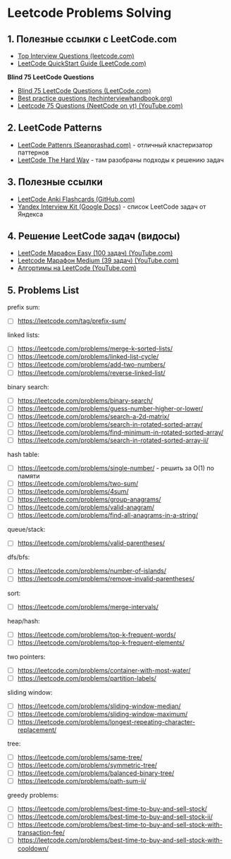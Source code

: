 # Leetcode Problems Solving

## 1. Полезные ссылки с LeetCode.com

- [Top Interview Questions (leetcode.com)](https://leetcode.com/explore/interview/card/top-interview-questions-easy/)
- [LeetCode QuickStart Guide (LeetCode.com)](https://support.leetcode.com/hc/en-us/articles/360012067053-LeetCode-QuickStart-Guide)

**Blind 75 LeetCode Questions**
- [Blind 75 LeetCode Questions (LeetCode.com)](https://leetcode.com/discuss/general-discussion/460599/blind-75-leetcode-questions)
- [Best practice questions (techinterviewhandbook.org)](https://www.techinterviewhandbook.org/best-practice-questions/)
- [Leetcode 75 Questions (NeetCode on yt) (YouTube.com)](https://docs.google.com/spreadsheets/d/1A2PaQKcdwO_lwxz9bAnxXnIQayCouZP6d-ENrBz_NXc/edit#gid=0)

## 2. LeetCode Patterns

- [LeetCode Pattenrs (Seanprashad.com)](https://seanprashad.com/leetcode-patterns/) - отличный кластеризатор паттернов
- [LeetCode The Hard Way](https://leetcodethehardway.com/tutorials/category/basic-topics) - там разобраны подходы к решению задач

## 3. Полезные ссылки

- [LeetCode Anki Flashcards (GitHub.com)](https://github.com/blablatdinov/leetcode-anki)
- [Yandex Interview Kit (Google Docs)](https://docs.google.com/spreadsheets/d/1vgoyVzOqueURT7jNXuoEec5dQnIdtUCEqVPX1x0Vx6A/edit#gid=0) - список LeetCode задач от Яндекса


## 4. Решение LeetCode задач (видосы)

- [LeetCode Марафон Easy (100 задач) (YouTube.com)](https://www.youtube.com/watch?v=Pp84Sv041xA)
- [Leetcode Марафон Medium (39 задач) (YouTube.com)](https://www.youtube.com/watch?v=kU1gkusIoZ0)
- [Алгортимы на LeetCode (YouTube.com)](https://www.youtube.com/playlist?list=PLQJ7ptkRY-xacUqHRbKcQ8A64dL9b7acn)

## 5. Problems List

prefix sum:
- [ ] https://leetcode.com/tag/prefix-sum/

linked lists:
- [ ] https://leetcode.com/problems/merge-k-sorted-lists/
- [ ] https://leetcode.com/problems/linked-list-cycle/
- [ ] https://leetcode.com/problems/add-two-numbers/
- [ ] https://leetcode.com/problems/reverse-linked-list/

binary search:
- [ ] https://leetcode.com/problems/binary-search/
- [ ] https://leetcode.com/problems/guess-number-higher-or-lower/
- [ ] https://leetcode.com/problems/search-a-2d-matrix/
- [ ] https://leetcode.com/problems/search-in-rotated-sorted-array/
- [ ] https://leetcode.com/problems/find-minimum-in-rotated-sorted-array/
- [ ] https://leetcode.com/problems/search-in-rotated-sorted-array-ii/

hash table:
- [ ] https://leetcode.com/problems/single-number/ - решить за O(1) по памяти
- [ ] https://leetcode.com/problems/two-sum/
- [ ] https://leetcode.com/problems/4sum/
- [ ] https://leetcode.com/problems/group-anagrams/
- [ ] https://leetcode.com/problems/valid-anagram/
- [ ] https://leetcode.com/problems/find-all-anagrams-in-a-string/

queue/stack:
- [ ] https://leetcode.com/problems/valid-parentheses/

dfs/bfs:
- [ ] https://leetcode.com/problems/number-of-islands/
- [ ] https://leetcode.com/problems/remove-invalid-parentheses/

sort:
- [ ] https://leetcode.com/problems/merge-intervals/

heap/hash:
- [ ] https://leetcode.com/problems/top-k-frequent-words/
- [ ] https://leetcode.com/problems/top-k-frequent-elements/

two pointers:
- [ ] https://leetcode.com/problems/container-with-most-water/
- [ ] https://leetcode.com/problems/partition-labels/

sliding window:
- [ ] https://leetcode.com/problems/sliding-window-median/
- [ ] https://leetcode.com/problems/sliding-window-maximum/
- [ ] https://leetcode.com/problems/longest-repeating-character-replacement/

tree:
- [ ] https://leetcode.com/problems/same-tree/
- [ ] https://leetcode.com/problems/symmetric-tree/
- [ ] https://leetcode.com/problems/balanced-binary-tree/
- [ ] https://leetcode.com/problems/path-sum-ii/

greedy problems:
- [ ] https://leetcode.com/problems/best-time-to-buy-and-sell-stock/
- [ ] https://leetcode.com/problems/best-time-to-buy-and-sell-stock-ii/
- [ ] https://leetcode.com/problems/best-time-to-buy-and-sell-stock-with-transaction-fee/
- [ ] https://leetcode.com/problems/best-time-to-buy-and-sell-stock-with-cooldown/
